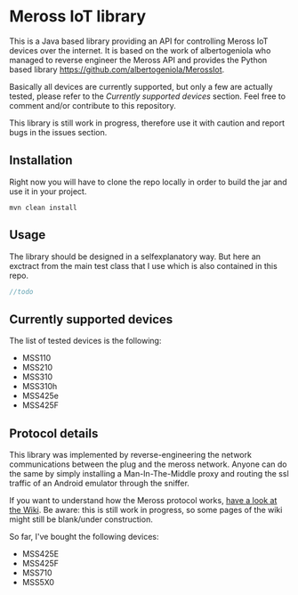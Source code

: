 
# Meross IoT library
This is a Java based library providing an API for controlling Meross IoT devices over the internet. It is based on the work of albertogeniola who managed to reverse engineer the Meross API and provides the Python based library https://github.com/albertogeniola/MerossIot.

Basically all devices are currently supported, but only a few are actually tested, please refer to the *Currently supported devices* section. Feel free to comment and/or contribute to this repository.

This library is still work in progress, therefore use it with caution and report bugs in the issues section.

## Installation
Right now you will have to clone the repo locally in order to build the jar and use it in your project.

```
mvn clean install
```

## Usage
The library should be designed in a selfexplanatory way. But here an exctract from the main test class that I use which is also contained in this repo. 

```java
//todo

```

## Currently supported devices
The list of tested devices is the following:
- MSS110
- MSS210
- MSS310
- MSS310h
- MSS425e
- MSS425F


## Protocol details
This library was implemented by reverse-engineering the network communications between the plug and the meross network.
Anyone can do the same by simply installing a Man-In-The-Middle proxy and routing the ssl traffic of an Android emulator through the sniffer.

If you want to understand how the Meross protocol works, [have a look at the Wiki](https://github.com/albertogeniola/MerossIot/wiki). Be aware: this is still work in progress, so some pages of the wiki might still be blank/under construction.

So far, I've bought the following devices:
- MSS425E
- MSS425F
- MSS710
- MSS5X0
